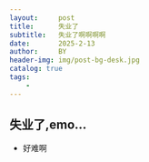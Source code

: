 ```yaml
---
layout:     post
title:      失业了
subtitle:   失业了啊啊啊啊
date:       2025-2-13
author:     BY
header-img: img/post-bg-desk.jpg
catalog: true
tags:
    - 
---
```



## 失业了,emo...
* 好难啊